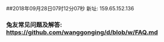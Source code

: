 ##2018年09月28日07时12分07秒 新址: 159.65.152.136
### 兔友常见问题及解答: https://github.com/wanggonging/d/blob/w/FAQ.md
